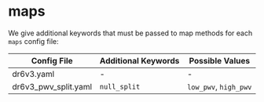 # maps
We give additional keywords that must be passed to map methods for each `maps` config file:

| Config File | Additional Keywords | Possible Values |
| ------ | ------------------- | --------------- |
| dr6v3.yaml| - | - |
| dr6v3_pwv_split.yaml | `null_split` | `low_pwv`, `high_pwv` |
